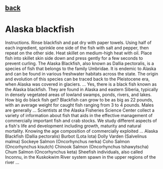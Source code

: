 ## [back](../index.md) 
# Alaska blackfish
Instructions. Rinse blackfish and pat dry with paper towels. Using half of each ingredient, sprinkle one side of the fish with salt and pepper, then repeat on the other side. Heat skillet on medium-high heat with oil. Place fish into skillet skin side down and press gently for a few seconds to prevent curling. The Alaska Blackfish, also known as Dallia pectoralis, is a species of fish that belongs to the family Umbridae. It is endemic to Alaska and can be found in various freshwater habitats across the state. The origin and evolution of this species can be traced back to the Pleistocene era, when Alaska was covered in glaciers. ... Yes, there is a black fish known as the Alaska blackfish. They are found in Alaska and eastern Siberia, typically in densely vegetated areas of lowland swamps, ponds, rivers, and lakes. How big do black fish get? Blackfish can grow to be as big as 22 pounds, with an average weight for caught fish ranging from 3 to 4 pounds. Males are generally ... Scientists at the Alaska Fisheries Science Center collect a variety of information about fish that aids in the effective management of commercially important fish and crab stocks. We study different aspects of a fish's life and development including growth, maturity and natural mortality. Knowing the age composition of commercially exploited ... Alaska Blackfish (Dallia pectoralis) Burbot (Lota lota) Dolly Varden (Salvelinus malma) Sockeye Salmon (Oncorhynchus nerka) Coho Salmon (Oncorhynchus kisutch) Chinook Salmon (Oncorhynchus tshawytscha) Chum Salmon (Oncorhynchus keta) Sheefish individuals, also called Inconnu, in the Kuskokwim River system spawn in the upper regions of the river ...